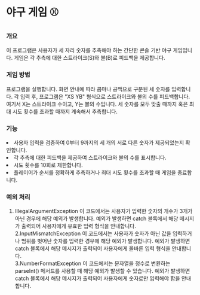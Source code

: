 
# 야구 게임 ⚾

### 개요
이 프로그램은 사용자가 세 자리 숫자를 추측해야 하는 간단한 콘솔 기반 야구 게임입니다. 게임은 각 추측에 대한 스트라이크(S)와 볼(B)로 피드백을 제공합니다.

### 게임 방법

프로그램을 실행합니다.
화면 안내에 따라 콤마나 공백으로 구분된 세 숫자를 입력합니다.
각 입력 후, 프로그램은 "XS YB" 형식으로 스트라이크와 볼의 수를 피드백합니다. 여기서 X는 스트라이크 수이고, Y는 볼의 수입니다.
세 숫자를 모두 맞출 때까지 혹은 최대 시도 횟수를 초과할 때까지 계속해서 추측합니다.

### 기능

<li>사용자 입력을 검증하여 0부터 9까지의 세 개의 서로 다른 숫자가 제공되었는지 확인합니다.
<li>각 추측에 대한 피드백을 제공하여 스트라이크와 볼의 수를 표시합니다.
<li>시도 횟수를 10회로 제한합니다.
<li>플레이어가 순서를 정확하게 추측하거나 최대 시도 횟수를 초과할 때 게임을 종료합니다.

### 예외 처리

1. IllegalArgumentException
   이 코드에서는 사용자가 입력한 숫자의 개수가 3개가 아닌 경우에 해당 예외가 발생합니다.
   예외가 발생하면 catch 블록에서 해당 메시지가 출력되어 사용자에게 유효한 입력 형식을 안내합니다.    
2.InputMismatchException
   이 코드에서는 사용자가 숫자가 아닌 값을 입력하거나 범위를 벗어난 숫자를 입력한 경우에 해당 예외가 발생합니다.
   예외가 발생하면 catch 블록에서 해당 메시지가 출력되어 사용자에게 올바른 입력 형식을 안내합니다.   
3.NumberFormatException
   이 코드에서는 문자열을 정수로 변환하는 parseInt() 메서드를 사용할 때 해당 예외가 발생할 수 있습니다.
   예외가 발생하면 catch 블록에서 해당 메시지가 출력되어 사용자에게 숫자로만 입력해야 함을 안내합니다.
